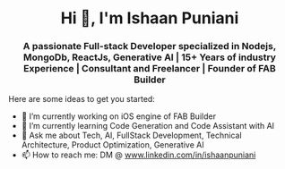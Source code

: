 <h1 align="center">Hi 👋, I'm Ishaan Puniani</h1>

<h3 align="center">A passionate Full-stack Developer specialized in Nodejs, MongoDb, ReactJs, Generative AI | 15+ Years of industry Experience | Consultant and Freelancer | Founder of FAB Builder</h3>

Here are some ideas to get you started:

- 🔭 I’m currently working on iOS engine of FAB Builder
- 🌱 I’m currently learning Code Generation and Code Assistant with AI
- 💬 Ask me about Tech, AI, FullStack Development, Technical Architecture, Product Optimization, Generative AI
- 📫 How to reach me: DM @ www.linkedin.com/in/ishaanpuniani 


<!--
**ishaan-puniani/ishaan-puniani** is a ✨ _special_ ✨ repository because its `README.md` (this file) appears on your GitHub profile.
- 👯 I’m looking to collaborate on ...
- 🤔 I’m looking for help with ...
- 😄 Pronouns: ...
- ⚡ Fun fact: ...

-->

